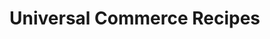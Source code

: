 # Universal Commerce Recipes 

<!-- type: row -->

<!-- type: card
title: How to Create, Read, Update, and Delete a Customer Profile
description: 
link: ?path=docs/about-developer-studio.md
-->

<!-- type: card
title: How to Make a Guest Checkout
description: 
link: ?path=docs/about-developer-studio.md
-->

<!-- type: card
title: How to Vault a Credit Card or Gift Card 
description: 
link: ?path=docs/about-developer-studio.md
-->
<!-- type: row-end -->

<!-- type: row -->
<!-- type: card
title: How to Avoid a Duplicate Transaction 
description: 
link: ?path=docs/about-developer-studio.md
-->

<!-- type: card
title: How to Make a Payment with Paypal or Venmo
description: 
link: ?path=docs/about-developer-studio.md
-->

<!-- type: card
title: How to Make a split Payment 
description: About...
link: ?path=docs/about-developer-studio.md
-->
<!-- type: row-end -->

<!-- type: row -->
<!-- type: card
title: How to Issue a Refund
description: 
link: ?path=docs/about-developer-studio.md
-->

<!-- type: card
title:  How to Make a InApp Payment
description: 
link: ?path=docs/about-developer-studio.md
-->

<!-- type: row-end -->


